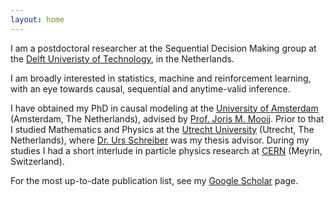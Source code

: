 ```yaml
---
layout: home
---
```


I am a postdoctoral researcher at the Sequential Decision Making group at the <a href="https://www.tudelft.nl">Delft Univeristy of Technology</a>, in the Netherlands. 

I am broadly interested in statistics, machine and reinforcement learning, with an eye towards  causal, sequential and anytime-valid inference. 

I have obtained my PhD in causal modeling at the <a href="https://www.uva.nl">University of Amsterdam</a> (Amsterdam, The Netherlands), advised by <a href="https://staff.fnwi.uva.nl/j.m.mooij">Prof. Joris M. Mooij</a>. Prior to that I studied Mathematics and Physics at the <a href="https://www.uu.nl">Utrecht University</a> (Utrecht, The Netherlands), where [Dr. Urs Schreiber](https://ncatlab.org/nlab/show/Urs+Schreiber) was my thesis advisor. During my studies I had a short interlude in particle physics research at [CERN](https://home.cern/) (Meyrin, Switzerland). 

For the most up-to-date publication list, see my [Google Scholar](https://scholar.google.nl/citations?user=UGhA4YgAAAAJ&hl=nl) page.

